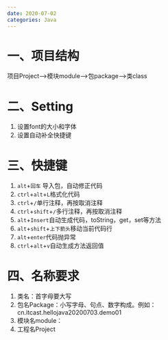 ```yaml
---
date: 2020-07-02
categories: Java
---
```


# 一、项目结构

项目Project——>模块module——>包package——>类class

# 二、Setting

1. 设置font的大小和字体
2. 设置自动补全快捷键

# 三、快捷键

1. `alt`+`回车` 导入包，自动修正代码
2. `ctrl`+`alt`+`L`格式化代码
3. `ctrl`+`/`单行注释，再按取消注释
4. `ctrl`+`shift`+`/`多行注释，再按取消注释
5. `alt`+`Insert`自动生成代码，toString，get，set等方法
6. `alt`+`shift`+`上下箭头`移动当前代码行
7. `alt`+`enter`代码抛异常
8. `ctrl`+`alt`+`v`自动生成方法返回值

# 四、名称要求

1. 类名：首字母要大写
2. 包名Package：小写字母、句点、数字构成。例如：cn.itcast.hellojava20200703.demo01
3. 模块名module：
4. 工程名Project

